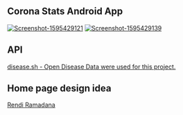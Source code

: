 ## Corona Stats Android App

<a href="https://ibb.co/bJRR3TZ"><img src="https://i.ibb.co/M655hr4/Screenshot-1595429121.png" alt="Screenshot-1595429121" border="0"></a> <a href="https://ibb.co/PG5WS91"><img src="https://i.ibb.co/VYvCKQM/Screenshot-1595429139.png" alt="Screenshot-1595429139" border="0"></a>

## API
[disease.sh - Open Disease Data were used for this project.](https://disease.sh/)

## Home page design idea
[Rendi Ramadana](https://www.uplabs.com/posts/coronavirus-information-concept)
